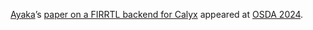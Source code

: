 [Ayaka][]’s [paper on a FIRRTL backend for Calyx][paper] appeared at [OSDA 2024][osda].

[ayaka]: https://ayakayorihiro.github.io
[paper]: https://ayakayorihiro.github.io/files/publications/calyx-firrtl.pdf
[osda]: https://osda.ws/events/2024/date/accepted-papers
